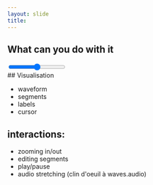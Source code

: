 ```yaml
---
layout: slide
title:
---
```


## What can you do with it

<link rel="stylesheet" type="text/css" href="/assets/css/wac-waveform.css">

<div class="demo-container reset" id="wac-waveform">
  <div class="controls-container">
    <a href="#" class="btn play">
      <div></div>
    </a>
    <a href="#" class="btn pause">
      <div></div>
      <div></div>
    </a>
    <div id="speed-container">
      <input id="speed" type="range" min="0" max="2" step="0.1" value="1" />
    </div>
  </div>
  <div id="wac-demo-zoomer"></div>
  <div id="wac-demo-waveform"></div>
</div>

<script src="/assets/js/wac-waveform.js"></script>


<aside class="notes" markdown="1">
## Visualisation

* waveform
* segments
* labels
* cursor

## interactions:

* zooming in/out
* editing segments
* play/pause
* audio stretching (clin d'oeuil à waves.audio)

</aside>
